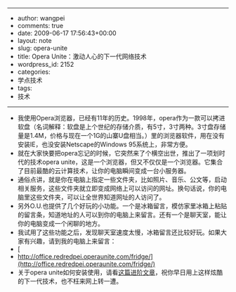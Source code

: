 - --
- author: wangpei
- comments: true
- date: 2009-06-17 17:56:43+00:00
- layout: note
- slug: opera-unite
- title: Opera Unite：激动人心的下一代网络技术
- wordpress_id: 2152
- categories:
- 学点技术
- tags:
- 技术
- --
- 我使用Opera浏览器，已经有11年的历史。1998年，opera作为一款可以拷进软盘（名词解释：软盘是上个世纪的存储介质，有5寸，3寸两种。3寸盘存储量是1.4M，价格与现在一个1G的山寨U盘相当。）里的浏览器软件，用在没有安装IE，也没安装Netscape的Windows 95系统上，非常方便。
- 就在大家快要把opera忘记的时候，它突然来了个横空出世，推出了一项划时代的技术opera unite，这是一个浏览器，但又不仅仅是一个浏览器。它集合了目前最酷的云计算技术，让你的电脑瞬间变成一台小服务器。
- 通俗点讲，就是你在电脑上指定一些文件夹，比如照片、音乐、公文等，启动相关服务，这些文件夹就立即变成网络上可以访问的网址。换句话说，你的电脑里这些文件夹，可以让全世界知道网址的人访问了。
- 另外O.U.也提供了几个好玩的小功能。一个是冰箱留言，模仿家里冰箱上粘贴的留言条，知道地址的人可以到你的电脑上来留言。还有一个是聊天室，能让你的电脑变成一个闲聊的地方。
- 我试用了这些功能之后，发现聊天室速度太慢，冰箱留言还比较好玩。如果大家有兴趣，请到我的电脑上来留言：
- [
- http://office.redredpei.operaunite.com/fridge/](http://office.redredpei.operaunite.com/fridge/)
- 关于opera unite如何安装使用，请看[这篇进阶文章](http://www.cnbeta.com/articles/86666.htm)，祝你早日用上这样炫酷的下一代技术，也不枉来网上转一遭。
